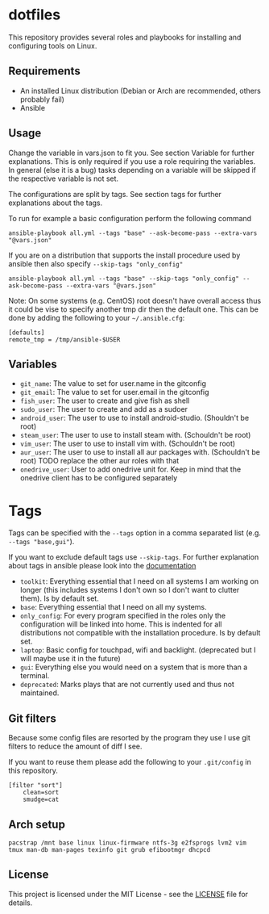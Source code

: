 # dotfiles

This repository provides several roles and playbooks for installing and configuring tools on Linux.

## Requirements
- An installed Linux distribution (Debian or Arch are recommended, others probably fail)
- Ansible

## Usage

Change the variable in vars.json to fit you. See section Variable for further explanations. This is only required if you use a role requiring the variables. In general (else it is a bug) tasks depending on a variable will be skipped if the respective variable is not set.

The configurations are split by tags. See section tags for further explanations about the tags.

To run for example a basic configuration perform the following command
```
ansible-playbook all.yml --tags "base" --ask-become-pass --extra-vars "@vars.json"
```

If you are on a distribution that supports the install procedure used by ansible then also specify `--skip-tags "only_config"`
```
ansible-playbook all.yml --tags "base" --skip-tags "only_config" --ask-become-pass --extra-vars "@vars.json"
```

Note: On some systems (e.g. CentOS) root doesn't have overall access thus it could be vise to specify another tmp dir then the default one. This can be done by adding the following to your `~/.ansible.cfg`:
```
[defaults]
remote_tmp = /tmp/ansible-$USER
```

## Variables
- `git_name`: The value to set for user.name in the gitconfig
- `git_email`: The value to set for user.email in the gitconfig
- `fish_user`: The user to create and give fish as shell
- `sudo_user`: The user to create and add as a sudoer
- `android_user`: The user to use to install android-studio. (Shouldn't be root)
- `steam_user`: The user to use to install steam with. (Schouldn't be root)
- `vim_user`: The user to use to install vim with. (Schouldn't be root)
- `aur_user`: The user to use to install all aur packages with. (Schouldn't be root) TODO replace the other aur roles with that
- `onedrive_user`: User to add onedrive unit for. Keep in mind that the onedrive client has to be configured separately

# Tags
Tags can be specified with the `--tags` option in a comma separated list (e.g. `--tags "base,gui"`).

If you want to exclude default tags use `--skip-tags`. For further explanation about tags in ansible please look into the [documentation](https://docs.ansible.com/ansible/latest/user_guide/playbooks_tags.html)

- `toolkit`:          Everything essential that I need on all systems I am working on longer (this includes systems I don't own so I don't want to clutter them). Is by default set.
- `base`:             Everything essential that I need on all my systems.
- `only_config`:      For every program specified in the roles only the configuration will be linked into home. This is indented for all distributions not compatible with the installation procedure. Is by default set.
- `laptop`:           Basic config for touchpad, wifi and backlight. (deprecated but I will maybe use it in the future)
- `gui`:              Everything else you would need on a system that is more than a terminal.
- `deprecated`:       Marks plays that are not currently used and thus not maintained.

## Git filters
Because some config files are resorted by the program they use I use git filters to reduce the amount of diff I see.

If you want to reuse them please add the following to your `.git/config` in this repository.
```
[filter "sort"]
    clean=sort
    smudge=cat
```

## Arch setup
```
pacstrap /mnt base linux linux-firmware ntfs-3g e2fsprogs lvm2 vim tmux man-db man-pages texinfo git grub efibootmgr dhcpcd
```

## License
This project is licensed under the MIT License - see the [LICENSE](LICENSE) file for details.
